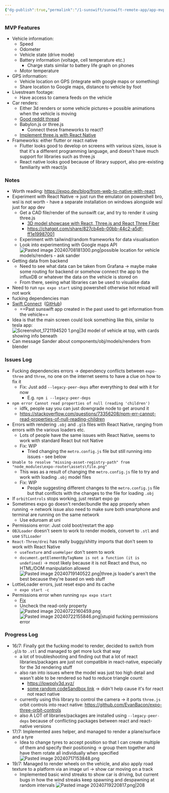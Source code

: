 ```yaml
---
{"dg-publish":true,"permalink":"/1-sunswift/sunswift-remote-app/app-mvp-prototype/","created":"2024-07-15T23:59:16.501+10:00","updated":"2024-12-15T22:49:28.423+11:00"}
---
```


 ### MVP Features
- Vehicle information:
	- Speed
	- Odometer
	- Vehicle state (drive mode)
	- Battery information (voltage, cell temperature etc.)
		- Charge stats similar to battery life graph on phones
	- Motor temperature
- GPS information: 
	- Vehicle location on GPS (integrate with google maps or something)
	- Share location to Google maps, distance to vehicle by foot
- Livestream footage:
	- Have access to camera feeds on the vehicle
- Car renders:
	- Either 3d renders or some vehicle pictures-> possible animations when the vehicle is moving
	- [Good reddit thread](https://www.reddit.com/r/webdev/comments/cvi7sn/i_want_to_implement_3d_modeling_into_an_appwebapp/)
	- Babylon.js or three.js
		- Connect these frameworks to react?
	- [Implement three.js with React Native](https://www.notjust.dev/blog/2023-02-17-3d-animations-in-react-native-with-threejs-nike-app)
- Frameworks: either flutter or react native
	- Flutter looks good to develop on screens with various sizes, issue is that it's a different programming language, and doesn't have much support for libraries such as three.js
	- React native looks good because of library support, also pre-existing familiarity with react/js

### Notes
- Worth reading: https://expo.dev/blog/from-web-to-native-with-react
- Experiment with React Native -> just run the emulator on powershell bro, wsl is not worth - have a separate installation on windows alongside wsl just for app dev
	- Get a CAD file/render of the sunswift car, and try to render it using three.js
		- [3D model showcase with React, Three.js and React Three Fiber](https://youtu.be/QaRIHrRclVk?si=mGwoq4WapPM8yPgD)
		- https://chatgpt.com/share/827cb4eb-00bb-44c2-a5df-ff1e19987001
	- Experiment with tailwind/random frameworks for data visualisation
	- Look into experimenting with Google maps API
	 ![Pasted image 20240708181300.png|possible location for vehicle models/renders - ask sander](/img/user/z.%20Images%20&%20Attachments/Pasted%20image%2020240708181300.png)
- Getting data from backend
	- Need to see what data can be taken from Grafana -> maybe make some routing for backend or somehow connect the app to the influxDB or whatever the data on the vehicle is stored on
	- From there, seeing what libraries can be used to visualise data
- Need to run `npx expo start` using powershell otherwise hot reload will not work 
- fucking dependencies man
- [Swift Connect](onenote:https://unsw.sharepoint.com/sites/SunswiftVIP-ChallENG/SiteAssets/Sunswift%20VIP%20-%20ChallENG%20Notebook/_Collaboration%20Space/Swift%20Connect.one#section-id={8DECD31E-2970-44CD-B337-043452071B7B}&end)  ([GitHub](https://github.com/UNSW-Sunswift/MCTL-2021-Swift-Connect))
	- ==Past sunswift app created in the past used to get information from the vehicle==
- Idea is that the main screen could look something like this, similar to tesla app:
	![Screenshot_1721194520 1.png|3d model of vehicle at top, with cards showing info beneath](/img/user/z.%20Images%20&%20Attachments/Screenshot_1721194520%201.png)
- Can message Sander about components/obj/models/renders from blender

### Issues Log
- Fucking dependencies errors -> dependency conflicts between `expo-three` and `three`, no one on the internet seems to have a clue on how to fix it
	- Fix: Just add `--legacy-peer-deps` after everything to deal with it for now
		- E.g. `npm i --legacy-peer-deps`
- `npm error Cannot read properties of null (reading 'children')`
	- idfk, people say you can just downgrade node to get around it
	- https://stackoverflow.com/questions/73356208/npm-err-cannot-read-properties-of-null-reading-children
- Errors with rendering `.obj` and `.glb` files with React Native, ranging from errors with the various loaders etc. 
	- Lots of people have the same issues with React Native, seems to work with standard React but not Native
	- Fix: WIP
		- Tried changing the `metro.config.js` file but still running into issues - see below
- `Unable to resolve "missing-asset-registry-path" from "node_modules\expo-router\assets\file.png"`
	- This was as a result of changing the `metro.config.js` file to try and work with loading `.obj` model files 
	- Fix: WIP
		- People suggesting different changes to the `metro.config.js` file but that conflicts with the changes to the file for loading `.obj`
- If `orbitControls` stops working, just restart expo go
- Sometimes expo go doesn't render/bundle the app properly when running -> network issue also need to make sure both smartphone and terminal are running on the same network
	- Use eduroam at uni
- Permissions error: Just cold boot/restart the app
- `OBJLoader` doesn't seem to work to render models, convert to `.stl` and use `STLLoader`
- `React-Three/drei` has really buggy/shitty imports that don't seem to work with React Native
	- `useTexture` and `useHelper` don't seem to work
	- `document.getElementByTagName is not a function (it is undefined)` -> most likely because it is not React and thus, no HTML/DOM manipulation allowed
![Pasted image 20240719140522.png|three.js loader's aren't the best because they're based on web stuff](/img/user/z.%20Images%20&%20Attachments/Pasted%20image%2020240719140522.png)
- LottieLoader errors, just reset expo and its cache
	- `expo start -c`
- Permissions error when running `npx expo start`
	- [Fix](https://stackoverflow.com/questions/33419474/node-fs-error-eperm-operation-not-permitted-open)
	- Uncheck the read-only property
	![Pasted image 20240722160459.png](/img/user/z.%20Images%20&%20Attachments/Pasted%20image%2020240722160459.png)
![Pasted image 20240722155846.png|stupid fucking permissions error](/img/user/z.%20Images%20&%20Attachments/Pasted%20image%2020240722155846.png)

### Progress Log
- 16/7: Finally got the fucking model to render, decided to switch from `.glb` to `.stl` and managed to get more luck that way
	- a lot of troubleshooting and finding out that a lot of react libraries/packages are just not compatible in react-native, especially for the 3d rendering stuff
	- also ran into issues where the model was just too high detail and wasn't able to be rendered so had to reduce triangle count:
		- https://lowpoly3d.xyz/
		- [some random codeSandbox link](https://codesandbox.io/s/react-render-stl-micr37?file=/src/App.tsx:787-837) -> didn't help cause it's for react not react native
	- currently using this library to control the camera -> it ports `three.js` orbit controls into react native: https://github.com/EvanBacon/expo-three-orbit-controls
	- also A LOT of libraries/packages are installed using `--legacy-peer-deps` because of conflicting packages between react and react-native versions
- 17/7: Implemented axes helper, and managed to render a plane/surface and a tyre
	- Idea to change tyres to accept position so that I can create multiple of them and specify their positioning -> group them together and have them rotate all individually when specified
![Pasted image 20240717153848.png](/img/user/z.%20Images%20&%20Attachments/Pasted%20image%2020240717153848.png)
- 19/7: Managed to render wheels on the vehicle, and also apply road texture to a platform via an image url -> show car moving on a track
	- Implemented basic wind streaks to show car is driving, but current bugs in how the wind streaks keep spawning and despawning at random intervals
![Pasted image 20240719220817.png|208](/img/user/z.%20Images%20&%20Attachments/Pasted%20image%2020240719220817.png)